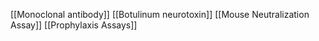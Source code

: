 [[Monoclonal antibody]]
[[Botulinum neurotoxin]]
[[Mouse Neutralization Assay]]
[[Prophylaxis Assays]]
